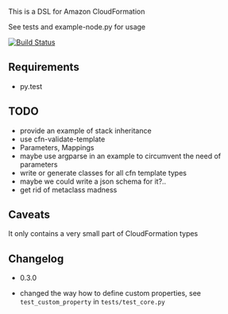 This is a DSL for Amazon CloudFormation

See tests and example-node.py for usage

[![Build Status](https://travis-ci.org/fungusakafungus/python-cfn-templates.png?branch=master)](https://travis-ci.org/fungusakafungus/python-cfn-templates)

Requirements
------------

 * py.test

TODO
----

 * provide an example of stack inheritance
 * use cfn-validate-template
 * Parameters, Mappings
  * maybe use argparse in an example to circumvent the need of parameters
 * write or generate classes for all cfn template types
  * maybe we could write a json schema for it?..
 * get rid of metaclass madness

Caveats
-------

It only contains a very small part of CloudFormation types

Changelog
---------

 - 0.3.0
  * changed the way how to define custom properties, see `test_custom_property` in `tests/test_core.py`
